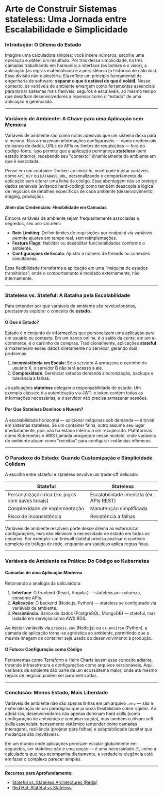 # Arte de Construir Sistemas stateless: Uma Jornada entre Escalabilidade e Simplicidade

### **Introdução: O Dilema do Estado**  
Imagine uma calculadora simples: você insere números, escolhe uma operação e obtém um resultado. Por trás dessa simplicidade, há três camadas trabalhando em harmonia: a interface (os botões e o visor), a aplicação (as regras matemáticas) e a persistência (o histórico de cálculos). Essa divisão não é aleatória. Ela reflete um princípio fundamental da engenharia de software: **separar o que é estável do que é volátil**. Nesse contexto, as variáveis de ambiente emergem como ferramentas essenciais para tornar sistemas mais flexíveis, seguros e escaláveis, ao mesmo tempo que desafiam desenvolvedores a repensar como o "estado" de uma aplicação é gerenciado.  

---

### **Variáveis de Ambiente: A Chave para uma Aplicação sem Memória**  
Variáveis de ambiente são como notas adesivas que um sistema deixa para si mesmo. Elas armazenam informações configuráveis — como credenciais de banco de dados, URLs de APIs ou limites de requisições — fora do código-fonte. Isso permite que a aplicação permaneça **stateless** (sem estado interno), recebendo seu "contexto" dinamicamente do ambiente em que é executada.  

Pense em um container Docker: ao iniciá-lo, você pode injetar variáveis como `API_KEY` ou `DATABASE_URL`, personalizando o comportamento da aplicação sem alterar uma linha de código. Essa abordagem não só protege dados sensíveis (evitando hard-coding) como também desacopla a lógica de negócios de detalhes específicos de cada ambiente (desenvolvimento, staging, produção).  

#### **Além das Credenciais: Flexibilidade em Camadas**  
Embora variáveis de ambiente sejam frequentemente associadas a segredos, seu uso vai além:  
- **Rate Limiting**: Definir limites de requisições por endpoint via variáveis permite ajustes em tempo real, sem reimplantações.  
- **Feature Flags**: Habilitar ou desabilitar funcionalidades conforme o ambiente.  
- **Configurações de Escala**: Ajustar o número de threads ou conexões simultâneas.  

Essa flexibilidade transforma a aplicação em uma "máquina de estados transitórios", onde o comportamento é moldado externamente, não internamente.  

---

### **Stateless vs. Stateful: A Batalha pela Escalabilidade**  
Para entender por que variáveis de ambiente são revolucionárias, precisamos explorar o conceito de **estado**.  

#### **O Que é Estado?**  
Estado é o conjunto de informações que personalizam uma aplicação para um usuário ou contexto. Em um banco online, é o saldo da conta; em um e-commerce, é o carrinho de compras. Tradicionalmente, aplicações **stateful** armazenavam esses dados diretamente no servidor, gerando dois problemas:  
1. **Inconsistência em Escala**: Se o servidor A armazena o carrinho do usuário X, o servidor B não terá acesso a ele.  
2. **Complexidade**: Gerenciar estados demanda sincronização, backups e tolerância a falhas.  

Já aplicações **stateless** delegam a responsabilidade do estado. Um exemplo clássico é a autenticação via JWT: o token contém todas as informações necessárias, e o servidor não precisa armazenar sessões.  

#### **Por Que Stateless Dominou a Nuvem?**  
A escalabilidade horizontal — adicionar máquinas sob demanda — é trivial em sistemas stateless. Se um container falha, outro assume seu lugar imediatamente, pois não há estado interno a ser recuperado. Plataformas como Kubernetes e AWS Lambda prosperam nesse modelo, onde variáveis de ambiente atuam como "receitas" para configurar instâncias efêmeras.  

---

### **O Paradoxo do Estado: Quando Customização e Simplicidade Colidem**  
A escolha entre stateful e stateless envolve um trade-off delicado:  

| **Stateful**                  | **Stateless**                  |  
|-------------------------------|--------------------------------|  
| Personalização rica (ex: jogos com saves locais) | Escalabilidade imediata (ex: APIs REST) |  
| Complexidade de implementação | Manutenção simplificada        |  
| Risco de inconsistência       | Resistência a falhas          |  

Variáveis de ambiente resolvem parte desse dilema ao externalizar configurações, mas não eliminam a necessidade de estado em todos os cenários. Por exemplo: um firewall stateful precisa analisar o contexto completo do tráfego de rede, enquanto um stateless aplica regras fixas.  

---

### **Variáveis de Ambiente na Prática: Do Código ao Kubernetes**  
#### **Camadas de uma Aplicação Moderna**  
Retomando a analogia da calculadora:  
1. **Interface**: O frontend (React, Angular) — stateless por natureza, consome APIs.  
2. **Aplicação**: O backend (Node.js, Python) — stateless se configurado via variáveis de ambiente.  
3. **Persistência**: Banco de dados (PostgreSQL, MongoDB) — stateful, mas isolado em serviços como AWS RDS.  

Ao injetar variáveis via `process.env` (Node.js) ou `os.environ` (Python), a camada de aplicação torna-se agnóstica ao ambiente, permitindo que a mesma imagem de container seja usada do desenvolvimento à produção.  

#### **O Futuro: Configuração como Código**  
Ferramentas como Terraform e Helm Charts levam esse conceito adiante, tratando infraestrutura e configurações como arquivos versionáveis. Aqui, variáveis de ambiente são parte de um ecossistema maior, onde até mesmo regras de negócio podem ser parametrizadas.  

---

### **Conclusão: Menos Estado, Mais Liberdade**  
Variáveis de ambiente não são apenas linhas em um arquivo `.env` — são a materialização de um paradigma que prioriza flexibilidade sobre rigidez. Ao adotá-las, desenvolvedores não apenas dominam hard skills (como configuração de ambientes e containerização), mas também cultivam soft skills essenciais: pensamento sistêmico (entender como camadas interagem), resiliência (projetar para falhas) e adaptabilidade (aceitar que mudanças são inevitáveis).  

Em um mundo onde aplicações precisam escalar globalmente em segundos, ser stateless não é uma opção — é uma necessidade. E, como a calculadora que nos acompanha diariamente, a verdadeira elegância está em fazer o complexo parecer simples.  

---  
**Recursos para Aprofundamento**:  
- [Stateful vs. Stateless Architectures (Redis)](https://redis.io/glossary/stateful-vs-stateless-architectures/)  
- [Red Hat: Stateful vs Stateless](https://www.redhat.com/en/topics/cloud-native-apps/stateful-vs-stateless)